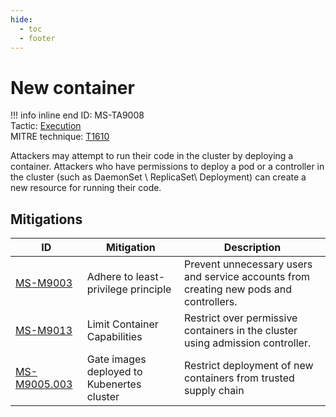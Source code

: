 ```yaml
---
hide:
  - toc
  - footer
---
```


# New container

!!! info inline end
    ID: MS-TA9008<br>
    Tactic: [Execution](../tactics/Execution/index.md) <br>
    MITRE technique: [T1610](https://attack.mitre.org/techniques/T1610/)

Attackers may attempt to run their code in the cluster by deploying a container. Attackers who have permissions to deploy a pod or a controller in the cluster (such as DaemonSet \ ReplicaSet\ Deployment) can create a new resource for running their code.

## Mitigations

|ID|Mitigation|Description|
|--|----------|-----------|
|[MS-M9003](../mitigations/MS-M9003%20Adhere%20to%20least-privilege%20principle.md)|Adhere to least-privilege principle|Prevent unnecessary users and service accounts from creating new pods and controllers.|
|[MS-M9013](../mitigations/MS-M9013%20Limit%20Container%20Capabilities.md)|Limit Container Capabilities|Restrict over permissive containers in the cluster using admission controller.|
|[MS-M9005.003](../mitigations/MS-M9005/MS-M9005.003%20Gate%20images%20deployed%20to%20Kubenertes%20cluster.md)|Gate images deployed to Kubenertes cluster|Restrict deployment of new containers from trusted supply chain|